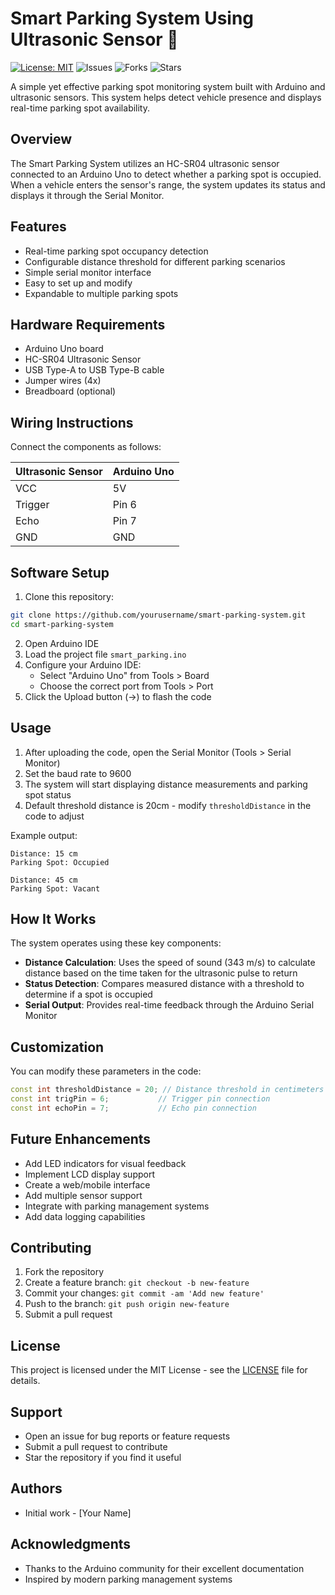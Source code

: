 # Smart Parking System Using Ultrasonic Sensor 🚗

[![License: MIT](https://img.shields.io/badge/License-MIT-green.svg)](https://opensource.org/licenses/MIT)
![Issues](https://img.shields.io/github/issues/yourusername/smart-parking-system)
![Forks](https://img.shields.io/github/forks/yourusername/smart-parking-system)
![Stars](https://img.shields.io/github/stars/yourusername/smart-parking-system)

A simple yet effective parking spot monitoring system built with Arduino and ultrasonic sensors. This system helps detect vehicle presence and displays real-time parking spot availability.

## Overview

The Smart Parking System utilizes an HC-SR04 ultrasonic sensor connected to an Arduino Uno to detect whether a parking spot is occupied. When a vehicle enters the sensor's range, the system updates its status and displays it through the Serial Monitor.

## Features

- Real-time parking spot occupancy detection
- Configurable distance threshold for different parking scenarios
- Simple serial monitor interface
- Easy to set up and modify
- Expandable to multiple parking spots

## Hardware Requirements

- Arduino Uno board
- HC-SR04 Ultrasonic Sensor
- USB Type-A to USB Type-B cable
- Jumper wires (4x)
- Breadboard (optional)

## Wiring Instructions

Connect the components as follows:

| Ultrasonic Sensor | Arduino Uno |
|-------------------|-------------|
| VCC              | 5V          |
| Trigger          | Pin 6       |
| Echo             | Pin 7       |
| GND              | GND         |

## Software Setup

1. Clone this repository:
```bash
git clone https://github.com/yourusername/smart-parking-system.git
cd smart-parking-system
```

2. Open Arduino IDE
3. Load the project file `smart_parking.ino`
4. Configure your Arduino IDE:
   - Select "Arduino Uno" from Tools > Board
   - Choose the correct port from Tools > Port
5. Click the Upload button (→) to flash the code

## Usage

1. After uploading the code, open the Serial Monitor (Tools > Serial Monitor)
2. Set the baud rate to 9600
3. The system will start displaying distance measurements and parking spot status
4. Default threshold distance is 20cm - modify `thresholdDistance` in the code to adjust

Example output:
```
Distance: 15 cm
Parking Spot: Occupied

Distance: 45 cm
Parking Spot: Vacant
```

## How It Works

The system operates using these key components:

- **Distance Calculation**: Uses the speed of sound (343 m/s) to calculate distance based on the time taken for the ultrasonic pulse to return
- **Status Detection**: Compares measured distance with a threshold to determine if a spot is occupied
- **Serial Output**: Provides real-time feedback through the Arduino Serial Monitor

## Customization

You can modify these parameters in the code:

```cpp
const int thresholdDistance = 20; // Distance threshold in centimeters
const int trigPin = 6;           // Trigger pin connection
const int echoPin = 7;           // Echo pin connection
```

## Future Enhancements

- Add LED indicators for visual feedback
- Implement LCD display support
- Create a web/mobile interface
- Add multiple sensor support
- Integrate with parking management systems
- Add data logging capabilities

## Contributing

1. Fork the repository
2. Create a feature branch: `git checkout -b new-feature`
3. Commit your changes: `git commit -am 'Add new feature'`
4. Push to the branch: `git push origin new-feature`
5. Submit a pull request

## License

This project is licensed under the MIT License - see the [LICENSE](LICENSE) file for details.

## Support

- Open an issue for bug reports or feature requests
- Submit a pull request to contribute
- Star the repository if you find it useful

## Authors

- Initial work - [Your Name]

## Acknowledgments

- Thanks to the Arduino community for their excellent documentation
- Inspired by modern parking management systems
